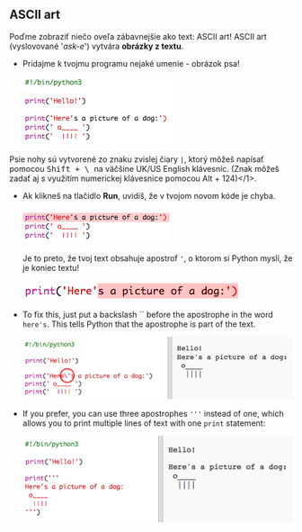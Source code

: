## ASCII art

Poďme zobraziť niečo oveľa zábavnejšie ako text: ASCII art! ASCII art (vyslovované '*ask-e*') vytvára **obrázky z textu**.

+ Pridajme k tvojmu programu nejaké umenie - obrázok psa!
    
    ![screenshot](images/me-dog.png)

Psie nohy sú vytvorené zo znaku zvislej čiary `|`, ktorý môžeš napísať pomocou <kbd>Shift + \ </kbd> na väčšine UK/US English klávesníc. (Znak môžeš zadať aj s využitím numerickej klávesnice pomocou Alt + 124)</1>.

+ Ak klikneš na tlačidlo **Run**, uvidíš, že v tvojom novom kóde je chyba.
    
    ![screenshot](images/me-dog-bug.png)
    
    Je to preto, že tvoj text obsahuje apostrof `'`, o ktorom si Python myslí, že je koniec textu!
    
    ![screenshot](images/me-dog-quote.png)

+ To fix this, just put a backslash `` before the apostrophe in the word `here's`. This tells Python that the apostrophe is part of the text.
    
    ![screenshot](images/me-dog-bug-fix.png)

+ If you prefer, you can use three apostrophes `'''` instead of one, which allows you to print multiple lines of text with one `print` statement:
    
    ![screenshot](images/me-dog-triple-quote.png)